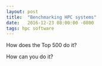```yaml
---
layout: post
title:  "Benchmarking HPC systems"
date:   2016-12-23 08:00:00 -0800
tags: hpc software
---
```


How does the Top 500 do it?

How can you do it?
